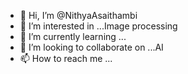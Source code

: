 - 👋 Hi, I’m @NithyaAsaithambi
- 👀 I’m interested in ...Image processing
- 🌱 I’m currently learning ...
- 💞️ I’m looking to collaborate on ...AI
- 📫 How to reach me ...

<!---
NithyaAsaithambi/NithyaAsaithambi is a ✨ special ✨ repository because its `README.md` (this file) appears on your GitHub profile.
You can click the Preview link to take a look at your changes.
--->
